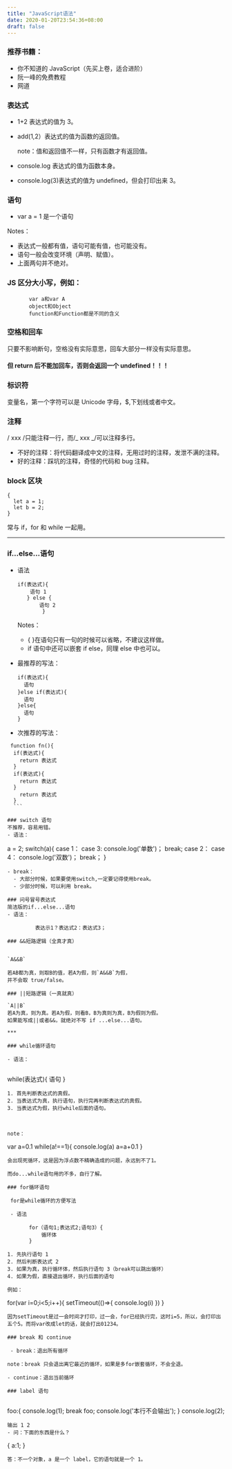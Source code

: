 ```yaml
---
title: "JavaScript语法"
date: 2020-01-20T23:54:36+08:00
draft: false
---
```


### 推荐书籍：

- 你不知道的 JavaScript（先买上卷，适合进阶）
- 阮一峰的免费教程
- 网道

### 表达式

- 1+2 表达式的值为 3。
- add(1,2）表达式的值为函数的返回值。

  note：值和返回值不一样，只有函数才有返回值。

- console.log 表达式的值为函数本身。
- console.log(3)表达式的值为 undefined，但会打印出来 3。

### 语句

- var a = 1 是一个语句

Notes：

- 表达式一般都有值，语句可能有值，也可能没有。
- 语句一般会改变环境（声明、赋值）。
- 上面两句并不绝对。

### JS 区分大小写，例如：

           var a和var A
           object和Object
           function和Function都是不同的含义

### 空格和回车

只要不影响断句，空格没有实际意思，回车大部分一样没有实际意思。

#### 但 return 后不能加回车，否则会返回一个 undefined！！！

### 标识符

变量名，第一个字符可以是 Unicode 字母，\$,下划线或者中文。

### 注释

/ xxx /只能注释一行，而/_ xxx _/可以注释多行。

- 不好的注释：将代码翻译成中文的注释，无用过时的注释，发泄不满的注释。
- 好的注释：踩坑的注释，奇怪的代码和 bug 注释。

### block 区块

    {
      let a = 1;
      let b = 2;
    }

常与 if，for 和 while 一起用。

---

### if...else...语句

- 语法

      if(表达式){
          语句 1
         } else {
             语句 2
              }

  Notes：

  - { }在语句只有一句的时候可以省略，不建议这样做。
  - if 语句中还可以嵌套 if else，同理 else 中也可以。

- 最推荐的写法：

  ```
  if(表达式){
    语句
  }else if(表达式){
    语句
  }else{
    语句
  }
  ```

- 次推荐的写法：

````
 function fn(){
  if(表达式){
    return 表达式
  }
  if(表达式){
    return 表达式
  }
    return 表达式
  }
  ```

### switch 语句
不推荐，容易用错。
- 语法：
````

a = 2;
switch(a){
case 1：
case 3:
console.log('单数')；
break;
case 2：
case 4：
console.log('双数')；
break；
}

```
- break：
  - 大部分时候，如果要使用switch,一定要记得使用break。
  - 少部分时候，可以利用 break。

### 问号冒号表达式
简洁版的if...else...语句
- 语法：

         表达示1？表达式2：表达式3；

### &&短路逻辑（全真才真）


`A&&B`

若AB都为真，则取B的值，若A为假，则`A&&B`为假，
并不会取 true/false。

### ||短路逻辑（一真就真）

`A||B`
若A为真，则为真。若A为假，则看B，B为真则为真，B为假则为假。
如果能写成||或者&&，就绝对不写 if ...else...语句。

***

### while循环语句

- 语法：


```

while(表达式){
语句
}

```
1. 首先判断表达式的真假。
2. 当表达式为真，执行语句，执行完再判断表达式的真假。
3. 当表达式为假，执行while后面的语句。



note：

```

var a=0.1
while(a!==1){
console.log(a)
a=a+0.1
}

```
会出现死循环，这是因为浮点数不精确造成的问题，永远到不了1。

而do...while语句用的不多，自行了解。

### for循环语句

 for是while循环的方便写法

 - 语法

       for（语句1;表达式2;语句3）{
           循环体
       }

1. 先执行语句 1
2. 然后判断表达式 2
3. 如果为真，执行循环体，然后执行语句 3（break可以跳出循环）
4. 如果为假，直接退出循环，执行后面的语句

例如：
```

for(var i=0;i<5;i++){
setTimeout(()=>{
console.log(i)
})
}

```
因为setTimeout是过一会时间才打印，过一会，for已经执行完，这时i=5，所以，会打印出五个5。而将var改成let的话，就会打出01234。

### break 和 continue

 - break：退出所有循环

note：break 只会退出离它最近的循环，如果是多for嵌套循环，不会全退。

- continue：退出当前循环

### label 语句


```

foo:{
console.log(1);
break foo;
console.log('本行不会输出');
}
console.log(2);

```
输出 1 2
- 问：下面的东西是什么？

```

{
a:1;
}

```
答：不一个对象，a 是一个 label，它的语句就是一个 1。
```
